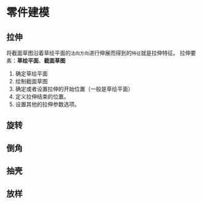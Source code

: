# 零件建模 
## 拉伸
将截面草图沿着草绘平面的`法向方向`进行伸展而得到的`特征`就是拉伸特征。
拉伸要素：**草绘平面**、**截面草图**
1. 确定草绘平面
2. 绘制截面草图
3. 确定或者设置拉伸的开始位置（一般是草绘平面）
4. 定义拉伸结束的位置。
5. 设置其他的拉伸参数选项。

## 旋转
## 倒角
## 抽壳
## 放样 